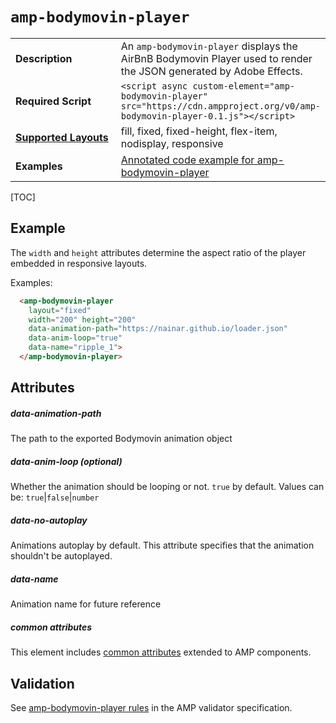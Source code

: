 <!---
Copyright 2018 The AMP HTML Authors. All Rights Reserved.

Licensed under the Apache License, Version 2.0 (the "License");
you may not use this file except in compliance with the License.
You may obtain a copy of the License at

      http://www.apache.org/licenses/LICENSE-2.0

Unless required by applicable law or agreed to in writing, software
distributed under the License is distributed on an "AS-IS" BASIS,
WITHOUT WARRANTIES OR CONDITIONS OF ANY KIND, either express or implied.
See the License for the specific language governing permissions and
limitations under the License.
-->

# <a name="amp-bodymovin-player"></a> `amp-bodymovin-player`

<table>
  <tr>
    <td width="40%"><strong>Description</strong></td>
    <td>An <code>amp-bodymovin-player</code> displays the AirBnB Bodymovin Player used to render the JSON generated by Adobe Effects.
  </tr>
  <tr>
    <td width="40%"><strong>Required Script</strong></td>
    <td><code>&lt;script async custom-element="amp-bodymovin-player" src="https://cdn.ampproject.org/v0/amp-bodymovin-player-0.1.js">&lt;/script></code></td>
  </tr>
  <tr>
    <td class="col-fourty"><strong><a href="https://www.ampproject.org/docs/guides/responsive/control_layout.html">Supported Layouts</a></strong></td>
    <td>fill, fixed, fixed-height, flex-item, nodisplay, responsive</td>
  </tr>
  <tr>
    <td width="40%"><strong>Examples</strong></td>
    <td><a href="https://ampbyexample.com/components/amp-bodymovin-player/"> Annotated code example for amp-bodymovin-player</a></td>
  </tr>
</table>

[TOC]

## Example

The `width` and `height` attributes determine the aspect ratio of the player embedded in responsive layouts.

Examples:

```html
  <amp-bodymovin-player
    layout="fixed"
    width="200" height="200"
    data-animation-path="https://nainar.github.io/loader.json"
    data-anim-loop="true"
    data-name="ripple_1">
  </amp-bodymovin-player>
```

## Attributes

##### data-animation-path

The path to the exported Bodymovin animation object

##### data-anim-loop (optional)

Whether the animation should be looping or not. `true` by default. Values can be: `true`|`false`|`number`

##### data-no-autoplay

Animations autoplay by default. This attribute specifies that the animation shouldn't be autoplayed.

##### data-name

Animation name for future reference

##### common attributes

This element includes [common attributes](https://www.ampproject.org/docs/reference/common_attributes) extended to AMP components.

## Validation

See [amp-bodymovin-player rules](https://github.com/ampproject/amphtml/blob/master/extensions/amp-bodymovin-player/validator-amp-bodymovin-player.protoascii) in the AMP validator specification.
